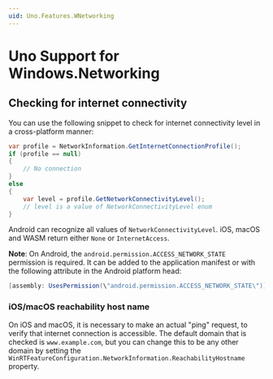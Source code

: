 ```yaml
---
uid: Uno.Features.WNetworking
---
```


# Uno Support for Windows.Networking

## Checking for internet connectivity

You can use the following snippet to check for internet connectivity level in a cross-platform manner:

``` C#
var profile = NetworkInformation.GetInternetConnectionProfile();
if (profile == null)
{
    // No connection
}
else
{
    var level = profile.GetNetworkConnectivityLevel();
    // level is a value of NetworkConnectivityLevel enum
}
```

Android can recognize all values of `NetworkConnectivityLevel`. iOS, macOS and WASM return either `None` or `InternetAccess`.

**Note**: On Android, the `android.permission.ACCESS_NETWORK_STATE` permission is required. It can be added to the application manifest or with the following attribute in the Android platform head:

```csharp
[assembly: UsesPermission(\"android.permission.ACCESS_NETWORK_STATE\")]
```

### iOS/macOS reachability host name

On iOS and macOS, it is necessary to make an actual "ping" request, to verify that internet connection is accessible. The default domain that is checked is `www.example.com`, but you can change this to be any other domain by setting the `WinRTFeatureConfiguration.NetworkInformation.ReachabilityHostname` property.
